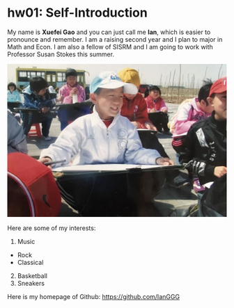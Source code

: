 # hw01: Self-Introduction
My name is **Xuefei Gao** and you can just call me **Ian**, which is easier to pronounce and remember. I am a raising second year and I plan to major in Math and Econ. I am also a fellow of SISRM and I am going to work with Professor Susan Stokes this summer.

![Photo](Self_Portrait.png)

Here are some of my interests:
1. Music
  * Rock
  * Classical
2. Basketball
3. Sneakers

Here is my homepage of Github: https://github.com/IanGGG